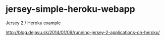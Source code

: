 jersey-simple-heroku-webapp
===========================

Jersey 2 / Heroku example

http://blog.dejavu.sk/2014/01/09/running-jersey-2-applications-on-heroku/
